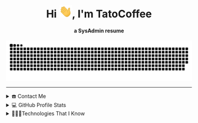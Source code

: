 <div align="center">
<h1 align="center">Hi <img width="35" src="https://github.com/1999AZZAR/1999AZZAR/blob/main/resources/img/waving.gif">, I'm TatoCoffee</h1>
<h4 align="center">a SysAdmin resume </h4>

</div>

<div align="center">
  <a href="https://github.com/TatoCoffee">
  <img  src="https://github.com/1999AZZAR/1999AZZAR/blob/main/resources/img/grid-snake.svg"
       alt="snake" /></a>
</div>

-----
<details>
  <summary>☎️ Contact Me</summary>
<div>
  <samp>
    <h2 align="center">you can reach me by:</h2>
    <p align="center">
      <br/>
      <a href="https://www.facebook.com/tatoveins666/" target="blank"><img align="center"
         src="https://img.shields.io/badge/facebook-4267B2.svg?style=for-the-badge&logo=facebook&logoColor=white"
         alt="tato" height="30"/></a>
      <a href="mailto:hj201167@gmail.com" target="blank"><img align="center"
         src="https://img.shields.io/badge/gmail-EA4335.svg?style=for-the-badge&logo=gmail&logoColor=white"
         alt="tato" height="30"/></a>
    </p>
  <p align="center">
      <a href="https://www.instagram.com/tato.coffee/" target="blank"><img align="center"
         src="https://img.shields.io/badge/instagram-%23E4405F.svg?style=for-the-badge&logo=Instagram&logoColor=white"
         alt="tato" height="30"/></a>
      <a href="https://wa.me/+573213365598" target="blank"><img align="center"
         src="https://img.shields.io/badge/whatsapp-4B7F1.svg?style=for-the-badge&logo=whatsapp&logoColor=white"
         alt="tato" height="30"/></a>
      <br>
    </p>
  </samp>
</div>
</details>  
<details> 
  <summary>💻 GitHub Profile Stats</summary>
  <div>
  <samp>
    <h2 align="center"> Github Stats </h2>
      <br/>
    <details open>
  <summary><h3>Languages</h3></summary>
            <p align="center">
        <a href="https://github.com/TatoCoffee">
          <img src="https://github-readme-stats.vercel.app/api/top-langs/?username=TatoCoffee&langs_count=6&theme=gruvbox&layout=compact&hide_border=true"
          alt="TatoCoffee :: overall Top Langs " /></a>
      </p>
        <p align="center">
          <a href="https://github.com/TatoCoffee">
          <img width="45%" src="https://github-profile-summary-cards.vercel.app/api/cards/repos-per-language?username=TatoCoffee&theme=gruvbox&layout=compact&hide_border=true"
          alt="TatoCoffee :: Top Langs by repo" />
          <img width="45%" src="https://github-profile-summary-cards.vercel.app/api/cards/most-commit-language?username=TatoCoffee&theme=gruvbox&layout=compact&hide_border=true"
          alt="TatoCoffee :: Top Langs by commit" />
          <a href="https://github.com/TatoCoffee" title="Go to Source">
          <img align="center" width=84% src="https://github-profile-trophy.vercel.app/?username=TatoCoffee&theme=radical&row=1&column=7&margin-h=15&margin-w=5&no-bg=true" alt="TatoCoffee" />
          </a>
        </p>
</details>
    <details open>
  <summary><h3>Stasistic</h3></summary>
        <p align="center">
          <a href="https://github.com/TatoCoffee">
          <img width="49.5%" src="https://github-readme-stats.vercel.app/api?username=TatoCoffee&show_icons=true&theme=gruvbox&hide_border=true" />
          <img width="49.5%" src="https://github-readme-streak-stats.herokuapp.com/?user=TatoCoffee&theme=gruvbox&hide_border=true" />
          </a>
       </p>
     <br>
     </samp>
  </div>    
</details>
  <details>
    <summary>👨🏻‍💻Technologies That I Know</summary>
<div>
  <samp>
<!--tech stack icons-->
    <details open>
      <summary><h3>Tecs</h3></summary>
<p align="center">
  <a href="https://skillicons.dev">
    <img src="https://skillicons.dev/icons?i=git,gcp,azure,vim,aws,php,css,discord,github,html,java,js,linux,mysql,nodejs,py,powershell,vscode&perline=14" />
  </a>
</p>
  </samp>
</div>
    </details>
